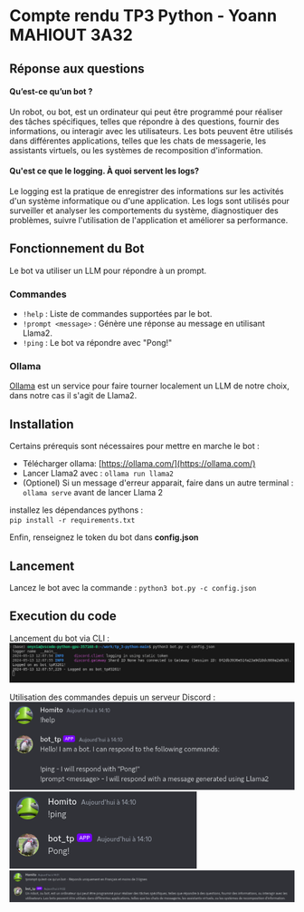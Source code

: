 # Compte rendu TP3 Python - Yoann MAHIOUT 3A32

## Réponse aux questions
#### Qu’est-ce qu’un bot ?
Un robot, ou bot, est un ordinateur qui peut être programmé pour réaliser des tâches spécifiques, telles que répondre à des questions, fournir des informations, ou interagir avec les utilisateurs. Les bots peuvent être utilisés dans différentes applications, telles que les chats de messagerie, les assistants virtuels, ou les systèmes de recomposition d'information.

#### Qu'est ce que le logging. À quoi servent les logs?
Le logging est la pratique de enregistrer des informations sur les activités d'un système informatique ou d'une application. Les logs sont utilisés pour surveiller et analyser les comportements du système, diagnostiquer des problèmes, suivre l'utilisation de l'application et améliorer sa performance.


## Fonctionnement du Bot
Le bot va utiliser un LLM pour répondre à un prompt.
### Commandes
- `!help` : Liste de commandes supportées par le bot. 
- `!prompt <message>` :  Génère une réponse au message en utilisant Llama2.
- `!ping` : Le bot va répondre avec "Pong!"

### Ollama
[Ollama](https://ollama.com/) est un service pour faire tourner localement un LLM de notre choix, dans notre cas il s'agit de Llama2.

## Installation 

Certains prérequis sont nécessaires pour mettre en marche le bot : 

- Télécharger ollama: [https://ollama.com/](https://ollama.com/)
- Lancer Llama2 avec :  `ollama run llama2`
- (Optionel) Si un message d'erreur apparait, faire dans un autre terminal : `ollama serve` avant de lancer Llama 2

installez les dépendances pythons : <br>
`pip install -r requirements.txt`

Enfin, renseignez le token du bot dans **config.json**

## Lancement 
Lancez le bot avec la commande : 
`python3 bot.py -c config.json`

## Execution du code
Lancement du bot via CLI :
![Lancement du bot via CLI](images/CLI.png)

Utilisation des commandes depuis un serveur Discord :<br>
![help command](images/help.png)
![ping command](images/ping.png)
![prompt command](images/prompt.png)